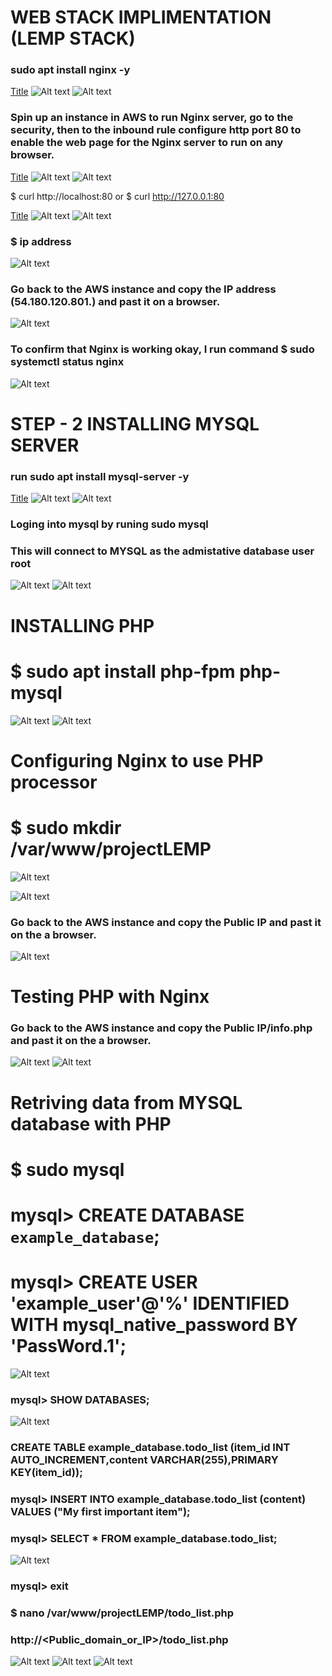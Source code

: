 # WEB STACK IMPLIMENTATION (LEMP STACK)

### sudo apt install nginx -y

[Title](README.md) ![Alt text](<Images/Screenshot 2023-12-07 042159.png>) ![Alt text](<Images/Screenshot 2023-12-07 042213.png>)

### Spin up an instance in AWS to run Nginx server, go to the security, then to the inbound rule configure http port 80 to enable the web page for the Nginx server to run on any browser.

[Title](README.md) ![Alt text](<Images/Screenshot 2023-12-07 042433.png>) ![Alt text](<Images/Screenshot 2023-12-07 042451.png>)

$ curl http://localhost:80
 or
$ curl http://127.0.0.1:80

[Title](README.md) ![Alt text](<Images/Screenshot 2023-12-07 042605.png>) ![Alt text](<Images/Screenshot 2023-12-07 042624.png>)

### $ ip address

![Alt text](<Images/Screenshot 2023-12-07 042752.png>)

### Go back to the AWS instance and copy the IP address (54.180.120.801.) and past it on a browser.

![Alt text](<Images/Screenshot 2023-12-07 051524.png>)

### To confirm that Nginx is working okay, I run command $ sudo systemctl status nginx

![Alt text](<Images/Screenshot 2023-12-07 073921.png>)

# STEP - 2 INSTALLING MYSQL SERVER

### run sudo apt install mysql-server -y

[Title](README.md) ![Alt text](<Images/Screenshot 2023-12-07 080540.png>) ![Alt text](<Images/Screenshot 2023-12-07 080551.png>)

### Loging into mysql by runing sudo mysql

### This will connect to MYSQL  as the admistative database user root  

![Alt text](<Images/Screenshot 2023-12-07 081055.png>)
![Alt text](<Images/Screenshot 2023-12-07 081701.png>)

# INSTALLING PHP

# $ sudo apt install php-fpm php-mysql

![Alt text](<Images/Screenshot 2023-12-07 082457.png>) ![Alt text](<Images/Screenshot 2023-12-07 082504.png>) 

# Configuring Nginx to use PHP processor

# $ sudo mkdir /var/www/projectLEMP

![Alt text](<Images/Screenshot 2023-12-07 084642.png>)

![Alt text](<Images/Screenshot 2023-12-15 035930.png>)

### Go back to the AWS instance and copy the Public IP and past it on the a browser.

![Alt text](<Images/Screenshot 2023-12-15 040735.png>)

# Testing PHP with Nginx

### Go back to the AWS instance and copy the Public IP/info.php and past it on the a browser.


![Alt text](<Images/Screenshot 2023-12-15 035954.png>)
![Alt text](<Images/Screenshot 2023-12-15 040004.png>)

# Retriving data from MYSQL database with PHP

# $ sudo mysql

# mysql> CREATE DATABASE `example_database`;

# mysql>  CREATE USER 'example_user'@'%' IDENTIFIED WITH mysql_native_password BY 'PassWord.1';

![Alt text](<Images/Screenshot 2023-12-15 044500.png>)

### mysql> SHOW DATABASES;

![Alt text](<Images/Screenshot 2023-12-15 044720.png>)

### CREATE TABLE example_database.todo_list (item_id INT AUTO_INCREMENT,content VARCHAR(255),PRIMARY KEY(item_id));

### mysql> INSERT INTO example_database.todo_list (content) VALUES ("My first important item");

### mysql>  SELECT * FROM example_database.todo_list;

![Alt text](<Images/Screenshot 2023-12-15 045307.png>)

### mysql> exit

### $ nano /var/www/projectLEMP/todo_list.php

### http://<Public_domain_or_IP>/todo_list.php


![Alt text](<Images/Screenshot 2023-12-15 050201.png>)
![Alt text](<Images/Screenshot 2023-12-15 050828.png>)
![Alt text](<Images/Screenshot 2023-12-15 050843.png>)